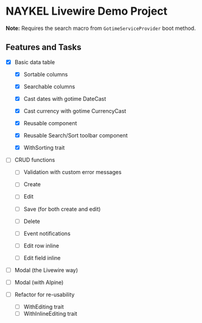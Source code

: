 # NAYKEL Livewire Demo Project

**Note:** Requires the search macro from `GotimeServiceProvider` boot method.

## Features and Tasks

- [x] Basic data table
  - [x] Sortable columns
  - [x] Searchable columns
  - [x] Cast dates with gotime DateCast
  - [x] Cast currency with gotime CurrencyCast
  - [x] Reusable <th> component
  - [x] Reusable Search/Sort toolbar component
  - [x] WithSorting trait


- [ ] CRUD functions
  - [ ] Validation with custom error messages
  - [ ] Create
  - [ ] Edit
  - [ ] Save (for both create and edit)
  - [ ] Delete
  - [ ] Event notifications
  - [ ] Edit row inline
  - [ ] Edit field inline


- [ ] Modal (the Livewire way)
- [ ] Modal (with Alpine)


- [ ] Refactor for re-usability
  - [ ] WithEditing trait
  - [ ] WithInlineEditing trait
